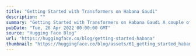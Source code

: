 ```yaml
---
title: "Getting Started with Transformers on Habana Gaudi"
description: ""
summary: "Getting Started with Transformers on Habana Gaudi A couple of weeks ago, we've had the pleasure to a..."
pubDate: "Tue, 26 Apr 2022 00:00:00 GMT"
source: "Hugging Face Blog"
url: "https://huggingface.co/blog/getting-started-habana"
thumbnail: "https://huggingface.co/blog/assets/61_getting_started_habana/habana01.png"
---
```


